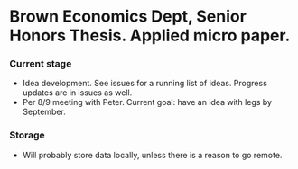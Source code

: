 # Brown Economics Dept, Senior Honors Thesis. Applied micro paper.

### Current stage

- Idea development. See issues for a running list of ideas. Progress updates are in issues as well.
- Per 8/9 meeting with Peter. Current goal: have an idea with legs by September.

### Storage

- Will probably store data locally, unless there is a reason to go remote.
